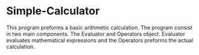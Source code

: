 # Simple-Calculator

This program preforms a basic arithmetic calculation. The program consist in two main components. 
The Evaluator and Operators object. Evaluator evaluates mathematical expressions and 
the Operators preforms the actual calculation.
